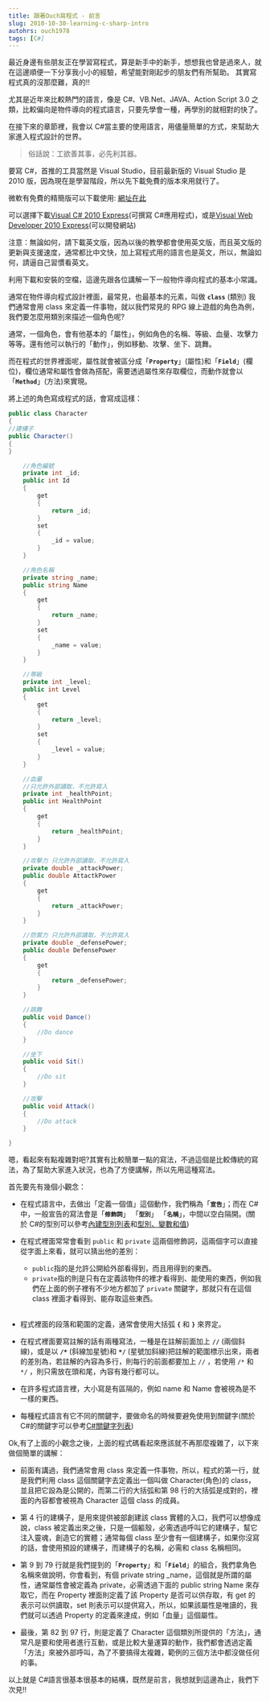 ```yaml
---
title: 跟著Ouch寫程式 - 前言
slug: 2010-10-30-learning-c-sharp-intro
autohrs: ouch1978
tags: [C#]
---
```


最近身邊有些朋友正在學習寫程式，算是新手中的新手，想想我也曾是過來人，就在這邊順便一下分享我小小的經驗，希望能對剛起步的朋友們有所幫助。
其實寫程式真的沒那麼難，真的!!

<!--truncate-->

尤其是近年來比較熱門的語言，像是 C#、VB.Net、JAVA、Action Script 3.0 之類，比較偏向是物件導向的程式語言，只要先學會一種，再學別的就相對的快了。

在接下來的章節裡，我會以 C#當主要的使用語言，用儘量簡單的方式，來幫助大家進入程式設計的世界。

> 俗話說：工欲善其事，必先利其器。

要寫 C#，首推的工具當然是 Visual Studio，目前最新版的 Visual Studio 是 2010 版，因為現在是學習階段，所以先下載免費的版本來用就行了。

微軟有免費的精簡版可以下載使用: [網址在此](http://www.microsoft.com/express/Downloads/#2010-Visual-Web-Developer "http://www.microsoft.com/express/Downloads/#2010-Visual-Web-Developer")

可以選擇下載[Visual C# 2010 Express](http://www.microsoft.com/express/Downloads/#2010-Visual-CS)(可撰寫 C#應用程式)，或是[Visual Web Developer 2010 Express](http://www.microsoft.com/express/Downloads/#2010-Visual-Web-Developer)(可以開發網站)

注意：無論如何，請下載英文版，因為以後的教學都會使用英文版，而且英文版的更新與支援速度，通常都比中文快，加上寫程式用的語言也是英文，所以，無論如何，請逼自己習慣看英文。

利用下載和安裝的空檔，這邊先跟各位講解一下一般物件導向程式的基本小常識。

通常在物件導向程式設計裡面，最常見，也最基本的元素，叫做 **`class`** (類別)
我們通常會用 class 來定義一件事物，就以我們常見的 RPG 線上遊戲的角色為例，我們要怎麼用類別來描述一個角色呢?

通常，一個角色，會有他基本的「屬性」，例如角色的名稱、等級、血量、攻擊力等等。還有他可以執行的「動作」，例如移動、攻擊、坐下、跳舞。

而在程式的世界裡面呢，屬性就會被區分成「**`Property`**」(屬性)和「**`Field`**」(欄位)，欄位通常和屬性會做為搭配，需要透過屬性來存取欄位，而動作就會以「**`Method`**」(方法)來實現。

將上述的角色寫成程式的話，會寫成這樣：

```csharp title="Character.cs"
public class Character
{
//建構子
public Character()
{
}

    //角色編號
    private int _id;
    public int Id
    {
        get
        {
            return _id;
        }
        set
        {
            _id = value;
        }
    }

    //角色名稱
    private string _name;
    public string Name
    {
        get
        {
            return _name;
        }
        set
        {
            _name = value;
        }
    }

    //等級
    private int _level;
    public int Level
    {
        get
        {
            return _level;
        }
        set
        {
            _level = value;
        }
    }

    //血量
    //只允許外部讀取，不允許寫入
    private int _healthPoint;
    public int HealthPoint
    {
        get
        {
            return _healthPoint;
        }
    }

    //攻擊力 只允許外部讀取，不允許寫入
    private double _attackPower;
    public double AttactkPower
    {
        get
        {
            return _attackPower;
        }
    }

    //防禦力 只允許外部讀取，不允許寫入
    private double _defensePower;
    public double DefensePower
    {
        get
        {
            return _defensePower;
        }
    }

    //跳舞
    public void Dance()
    {
        //Do dance
    }

    //坐下
    public void Sit()
    {
        //Do sit
    }

    //攻擊
    public void Attack()
    {
        //Do attack
    }

}
```

嗯，看起來有點複雜對吧?其實有比較簡單一點的寫法，不過這個是比較傳統的寫法，為了幫助大家進入狀況，也為了方便講解，所以先用這種寫法。

首先要先有幾個小觀念：

- 在程式語言中，去做出「定義一個值」這個動作，我們稱為「**`宣告`**」；而在 C#中，一般宣告的寫法會是「**`修飾詞`**」 「**`型別`**」 「**`名稱`**」，中間以空白隔開。(關於 C#的型別可以參考[內建型別列表](http://msdn.microsoft.com/zh-tw/library/ya5y69ds.aspx)和[型別、變數和值](http://msdn.microsoft.com/zh-tw/library/ms173104.aspx))

- 在程式裡面常常會看到 `public` 和 `private` 這兩個修飾詞，這兩個字可以直接從字面上來看，就可以猜出他的差別：

  - `public`指的是允許公開給外部看得到，而且用得到的東西。
  - `private`指的則是只有在定義該物件的裡才看得到、能使用的東西，例如我們在上面的例子裡有不少地方都加了 `private` 關鍵字，那就只有在這個 class 裡面才看得到、能存取這些東西。
    <br/><br/>

- 程式裡面的段落和範圍的定義，通常會使用大括弧 **`{`** 和 **`}`** 來界定。

- 在程式裡面要寫註解的話有兩種寫法，一種是在註解前面加上 **`//`** (兩個斜線)，或是以 **`/*`** (斜線加星號)和 **`*/`** (星號加斜線)把註解的範圍標示出來，兩者的差別為，若註解的內容為多行，則每行的前面都要加上 `//` ，若使用 `/*` 和 `*/` ，則只需放在頭和尾，內容有幾行都可以。

- 在許多程式語言裡，大小寫是有區隔的，例如 name 和 Name 會被視為是不一樣的東西。

- 每種程式語言有它不同的關鍵字，要做命名的時候要避免使用到關鍵字(關於 C#的關鍵字可以參考[C#關鍵字列表](http://msdn.microsoft.com/zh-tw/library/x53a06bb.aspx))

Ok,有了上面的小觀念之後，上面的程式碼看起來應該就不再那麼複雜了，以下來做個簡單的講解：

- 前面有講過，我們通常會用 class 來定義一件事物，所以，程式的第一行，就是我們利用 class 這個關鍵字去定義出一個叫做 Character(角色)的 class，並且把它設為是公開的，而第二行的大括弧和第 98 行的大括弧是成對的，裡面的內容都會被視為 Character 這個 class 的成員。

- 第 4 行的建構子，是用來提供被部創建該 class 實體的入口，我們可以想像成說，class 被定義出來之後，只是一個軀殼，必需透過呼叫它的建構子，幫它注入靈魂，創造它的實體；通常每個 class 至少會有一個建構子，如果你沒寫的話，會使用預設的建構子，而建構子的名稱，必需和 class 名稱相同。

- 第 9 到 79 行就是我們提到的「**`Property`**」和「**`Field`**」的組合，我們拿角色名稱來做說明，你會看到，有個 private string \_name，這個就是所謂的屬性，通常屬性會被定義為 private，必需透過下面的 public string Name 來存取它，而在 Property 裡面則定義了該 Property 是否可以供存取，有 get 的表示可以供讀取，set 則表示可以提供寫入，所以，如果該屬性是唯讀的，我們就可以透過 Property 的定義來達成，例如「血量」這個屬性。

- 最後，第 82 到 97 行，則是定義了 Character 這個類別所提供的「方法」，通常凡是要和使用者進行互動，或是比較大量運算的動作，我們都會透過定義「方法」來被外部呼叫，為了不要搞得太複雜，範例的三個方法中都沒做任何的事。

以上就是 C#語言很基本很基本的結構，既然是前言，我想就到這邊為止，我們下次見!!

